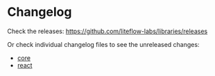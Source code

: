 # Changelog

Check the releases: https://github.com/liteflow-labs/libraries/releases

Or check individual changelog files to see the unreleased changes:

- [core](packages/core/CHANGELOG.md)
- [react](packages/react/CHANGELOG.md)
